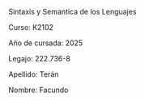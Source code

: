 Sintaxis y Semantica de los Lenguajes

Curso: K2102

Año de cursada: 2025

Legajo: 222.736-8

Apellido: Terán

Nombre: Facundo
